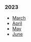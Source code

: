 ### 2023
- [March](2023/MAR/README.MD)
- [April](2023/APR/README.MD)
- [May](2023/MAY/README.MD)
- [June](2023/JUN/README.MD)
